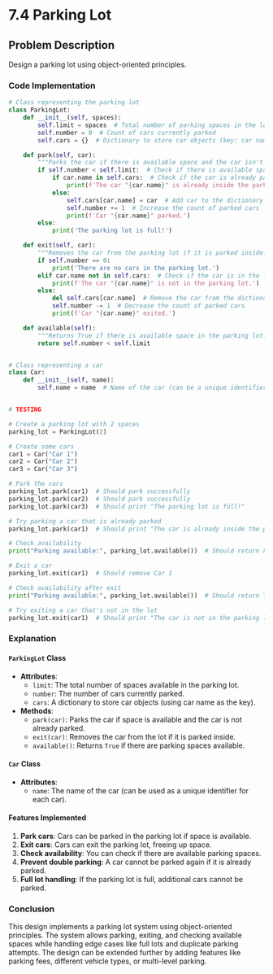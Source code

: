 # 7.4 Parking Lot

## Problem Description
Design a parking lot using object-oriented principles.

### Code Implementation

```python
# Class representing the parking lot
class ParkingLot:
    def __init__(self, spaces):
        self.limit = spaces  # Total number of parking spaces in the lot
        self.number = 0  # Count of cars currently parked
        self.cars = {}  # Dictionary to store car objects (key: car name, value: car object)

    def park(self, car):
        """Parks the car if there is available space and the car isn't already parked."""
        if self.number < self.limit:  # Check if there is available space
            if car.name in self.cars:  # Check if the car is already parked
                print(f'The car "{car.name}" is already inside the parking lot.')
            else:
                self.cars[car.name] = car  # Add car to the dictionary
                self.number += 1  # Increase the count of parked cars
                print(f'Car "{car.name}" parked.')
        else:
            print('The parking lot is full!')

    def exit(self, car):
        """Removes the car from the parking lot if it is parked inside."""
        if self.number == 0:
            print('There are no cars in the parking lot.')
        elif car.name not in self.cars:  # Check if the car is in the lot
            print(f'The car "{car.name}" is not in the parking lot.')
        else:
            del self.cars[car.name]  # Remove the car from the dictionary
            self.number -= 1  # Decrease the count of parked cars
            print(f'Car "{car.name}" exited.')

    def available(self):
        """Returns True if there is available space in the parking lot."""
        return self.number < self.limit


# Class representing a car
class Car:
    def __init__(self, name):
        self.name = name  # Name of the car (can be a unique identifier)


# TESTING

# Create a parking lot with 2 spaces
parking_lot = ParkingLot(2)

# Create some cars
car1 = Car("Car 1")
car2 = Car("Car 2")
car3 = Car("Car 3")

# Park the cars
parking_lot.park(car1)  # Should park successfully
parking_lot.park(car2)  # Should park successfully
parking_lot.park(car3)  # Should print "The parking lot is full!"

# Try parking a car that is already parked
parking_lot.park(car1)  # Should print "The car is already inside the parking lot"

# Check availability
print("Parking available:", parking_lot.available())  # Should return False (lot is full)

# Exit a car
parking_lot.exit(car1)  # Should remove Car 1

# Check availability after exit
print("Parking available:", parking_lot.available())  # Should return True (one space is free)

# Try exiting a car that's not in the lot
parking_lot.exit(car1)  # Should print "The car is not in the parking lot"
```

### Explanation

#### `ParkingLot` Class
- **Attributes**:
  - `limit`: The total number of spaces available in the parking lot.
  - `number`: The number of cars currently parked.
  - `cars`: A dictionary to store car objects (using car name as the key).
- **Methods**:
  - `park(car)`: Parks the car if space is available and the car is not already parked.
  - `exit(car)`: Removes the car from the lot if it is parked inside.
  - `available()`: Returns `True` if there are parking spaces available.

#### `Car` Class
- **Attributes**:
  - `name`: The name of the car (can be used as a unique identifier for each car).

#### Features Implemented
1. **Park cars**: Cars can be parked in the parking lot if space is available.
2. **Exit cars**: Cars can exit the parking lot, freeing up space.
3. **Check availability**: You can check if there are available parking spaces.
4. **Prevent double parking**: A car cannot be parked again if it is already parked.
5. **Full lot handling**: If the parking lot is full, additional cars cannot be parked.

### Conclusion
This design implements a parking lot system using object-oriented principles. The system allows parking, exiting, and checking available spaces while handling edge cases like full lots and duplicate parking attempts. The design can be extended further by adding features like parking fees, different vehicle types, or multi-level parking.
